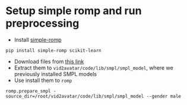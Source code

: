 
# Setup simple romp and run preprocessing

- Install [simple-romp](https://github.com/Arthur151/ROMP/blob/master/simple_romp/README.md#installation)
```
pip install simple-romp scikit-learn
```

- Download files from [this link](https://github.com/Arthur151/ROMP/releases/download/V2.0/smpl_model_data.zip)
- Extract them to `vid2avatar/code/lib/smpl/smpl_model`, where we previously installed SMPL models
- Use install them to `romp`
```
romp.prepare_smpl -source_dir=/root/vid2avatar/code/lib/smpl/smpl_model --gender male
```